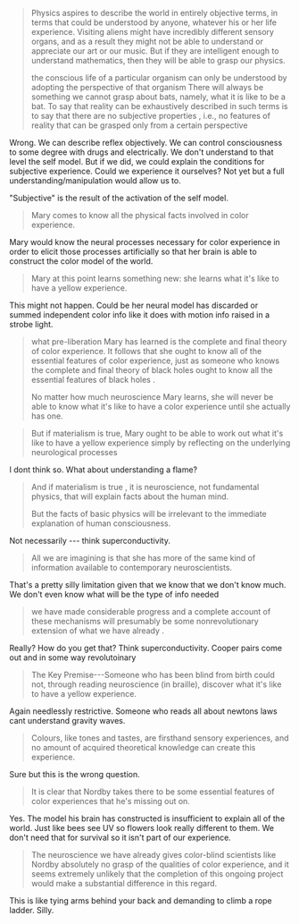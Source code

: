 > Physics aspires to describe the world in entirely objective terms, in terms that could be understood by anyone, whatever his or her life experience. Visiting aliens might have incredibly different sensory organs, and as a result they might not be able to understand or appreciate our art or our music. But if they are intelligent enough to understand mathematics, then they will be able to grasp our physics.
>
> the conscious life of a particular organism can only be understood by adopting the perspective of that organism There will always be something we cannot grasp about bats, namely, what it is like to be a bat. To say that reality can be exhaustively described in such terms is to say that there are no subjective properties , i.e., no features of reality that can be grasped only from a certain perspective

Wrong. We can describe reflex objectively. We can control consciousness to some degree with drugs and electrically. We don't understand to that level the self model. But if we did, we could explain the conditions for subjective experience. Could we experience it ourselves? Not yet but a full understanding/manipulation would allow us to.

"Subjective" is the result of the activation of the self model.

> Mary comes to know all the physical facts involved in color experience.

Mary would know the neural processes necessary for color experience in order to elicit those processes artificially so that her brain is able to construct the color model of the world.

> Mary at this point learns something new: she learns what it's like to have a yellow experience.

This might not happen. Could be her neural model has discarded or summed independent color info like it does with motion info raised in a strobe light.

> what pre-liberation Mary has learned is the complete and final theory of color experience. It follows that she ought to know all of the essential features of color experience, just as someone who knows the complete and final theory of black holes ought to know all the essential features of black holes .
>
> No matter how much neuroscience Mary learns, she will never be able to know what it's like to have a color experience until she actually has one.

> But if materialism is true, Mary ought to be able to work out what it's like to have a yellow experience simply by reflecting on the underlying neurological processes

I dont think so. What about understanding a flame?


> And if materialism is true , it is neuroscience, not fundamental physics, that will explain facts about the human mind.
>
> But the facts of basic physics will be irrelevant to the immediate explanation of human consciousness.

Not necessarily --- think superconductivity.

> All we are imagining is that she has more of the same kind of information available to contemporary neuroscientists.

That's a pretty silly limitation given that we know that we don't know much. We don't even know what will be the type of info needed

> we have made considerable progress and a complete account of these mechanisms will presumably be some nonrevolutionary extension of what we have already .

Really? How do you get that? Think superconductivity. Cooper pairs come out and in some way revolutoinary

> The Key Premise---Someone who has been blind from birth could not, through reading neuroscience (in braille), discover what it's like to have a yellow experience.

Again needlessly restrictive. Someone who reads all about newtons laws cant understand gravity waves.

> Colours, like tones and tastes, are firsthand sensory experiences, and no amount of acquired theoretical knowledge can create this experience.

Sure but this is the wrong question.

> It is clear that Nordby takes there to be some essential features of color experiences that he's missing out on.

Yes. The model his brain has constructed is insufficient to explain all of the world. Just like bees see UV so flowers look really different to them. We don't need that for survival so it isn't part of our experience.

> The neuroscience we have already gives color-blind scientists like Nordby absolutely no grasp of the qualities of color experience, and it seems extremely unlikely that the completion of this ongoing project would make a substantial difference in this regard.

This is like tying arms behind your back and demanding to climb a rope ladder. Silly.

